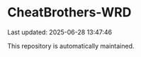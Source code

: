 # CheatBrothers-WRD

Last updated: 2025-06-28 13:47:46

This repository is automatically maintained.
